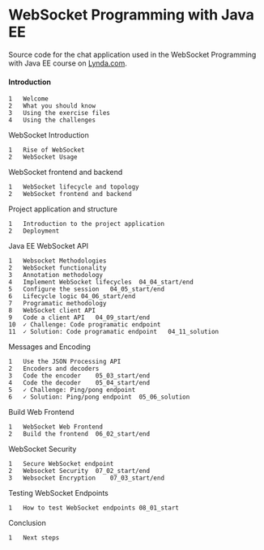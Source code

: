 # WebSocket Programming with Java EE
Source code for the chat application used in the WebSocket Programming with Java EE course on [Lynda.com](https://www.lynda.com/trial/AlexTheedom).

#### Introduction			
		
	1	Welcome	
	2	What you should know	
	3	Using the exercise files	
	4	Using the challenges	
  
WebSocket Introduction		

	1	Rise of WebSocket	
	2	WebSocket Usage	
  
WebSocket frontend and backend	

	1	WebSocket lifecycle and topology	
	2	WebSocket frontend and backend	
  
Project application and structure		

	1	Introduction to the project application	
	2	Deployment	
  
Java EE WebSocket API		

	1	Websocket Methodologies	
	2	WebSocket functionality	
	3	Annotation methodology	
	4	Implement WebSocket lifecycles	04_04_start/end
	5	Configure the session	04_05_start/end
	6	Lifecycle logic	04_06_start/end
	7	Programatic methodology	
	8	WebSocket client API	
	9	Code a client API	04_09_start/end
	10	✓ Challenge: Code programatic endpoint	
	11	✓ Solution: Code programatic endpoint	04_11_solution
  
Messages and Encoding		

	1	Use the JSON Processing API	
	2	Encoders and decoders	
	3	Code the encoder	05_03_start/end
	4	Code the decoder	05_04_start/end
	5	✓ Challenge: Ping/pong endpoint	
	6	✓ Solution: Ping/pong endpoint	05_06_solution
  
Build Web Frontend		

	1	WebSocket Web Frontend
	2	Build the frontend	06_02_start/end
  
WebSocket Security		

	1	Secure WebSocket endpoint	
	2	Websocket Security	07_02_start/end
	3	Websocket Encryption	07_03_start/end
  
Testing WebSocket Endpoints

	1	How to test WebSocket endpoints	08_01_start
  
Conclusion	

	1	Next steps	

